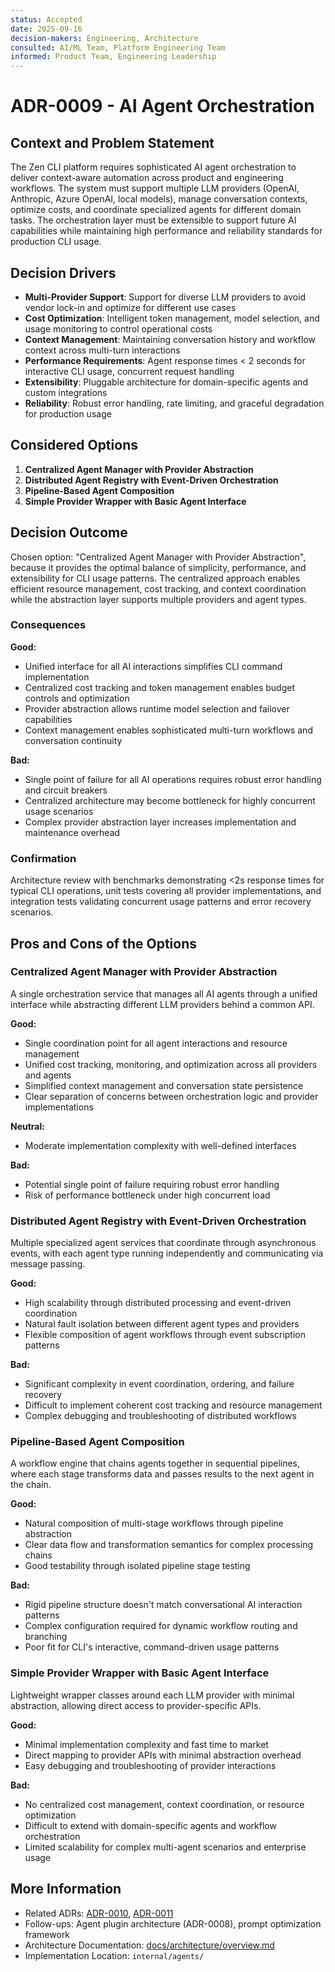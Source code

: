 ```yaml
---
status: Accepted
date: 2025-09-16
decision-makers: Engineering, Architecture 
consulted: AI/ML Team, Platform Engineering Team  
informed: Product Team, Engineering Leadership
---
```


# ADR-0009 - AI Agent Orchestration

## Context and Problem Statement

The Zen CLI platform requires sophisticated AI agent orchestration to deliver context-aware automation across product and engineering workflows. The system must support multiple LLM providers (OpenAI, Anthropic, Azure OpenAI, local models), manage conversation contexts, optimize costs, and coordinate specialized agents for different domain tasks. The orchestration layer must be extensible to support future AI capabilities while maintaining high performance and reliability standards for production CLI usage.

## Decision Drivers

* **Multi-Provider Support**: Support for diverse LLM providers to avoid vendor lock-in and optimize for different use cases
* **Cost Optimization**: Intelligent token management, model selection, and usage monitoring to control operational costs  
* **Context Management**: Maintaining conversation history and workflow context across multi-turn interactions
* **Performance Requirements**: Agent response times < 2 seconds for interactive CLI usage, concurrent request handling
* **Extensibility**: Pluggable architecture for domain-specific agents and custom integrations
* **Reliability**: Robust error handling, rate limiting, and graceful degradation for production usage

## Considered Options

1. **Centralized Agent Manager with Provider Abstraction**
2. **Distributed Agent Registry with Event-Driven Orchestration**  
3. **Pipeline-Based Agent Composition**
4. **Simple Provider Wrapper with Basic Agent Interface**

## Decision Outcome

Chosen option: "Centralized Agent Manager with Provider Abstraction", because it provides the optimal balance of simplicity, performance, and extensibility for CLI usage patterns. The centralized approach enables efficient resource management, cost tracking, and context coordination while the abstraction layer supports multiple providers and agent types.

### Consequences

**Good:**
- Unified interface for all AI interactions simplifies CLI command implementation
- Centralized cost tracking and token management enables budget controls and optimization
- Provider abstraction allows runtime model selection and failover capabilities
- Context management enables sophisticated multi-turn workflows and conversation continuity

**Bad:**
- Single point of failure for all AI operations requires robust error handling and circuit breakers
- Centralized architecture may become bottleneck for highly concurrent usage scenarios
- Complex provider abstraction layer increases implementation and maintenance overhead

### Confirmation

Architecture review with benchmarks demonstrating <2s response times for typical CLI operations, unit tests covering all provider implementations, and integration tests validating concurrent usage patterns and error recovery scenarios.

## Pros and Cons of the Options

### Centralized Agent Manager with Provider Abstraction

A single orchestration service that manages all AI agents through a unified interface while abstracting different LLM providers behind a common API.

**Good:**
- Single coordination point for all agent interactions and resource management
- Unified cost tracking, monitoring, and optimization across all providers and agents
- Simplified context management and conversation state persistence
- Clear separation of concerns between orchestration logic and provider implementations

**Neutral:**
- Moderate implementation complexity with well-defined interfaces

**Bad:**  
- Potential single point of failure requiring robust error handling
- Risk of performance bottleneck under high concurrent load

### Distributed Agent Registry with Event-Driven Orchestration

Multiple specialized agent services that coordinate through asynchronous events, with each agent type running independently and communicating via message passing.

**Good:**
- High scalability through distributed processing and event-driven coordination
- Natural fault isolation between different agent types and providers
- Flexible composition of agent workflows through event subscription patterns

**Bad:**
- Significant complexity in event coordination, ordering, and failure recovery
- Difficult to implement coherent cost tracking and resource management
- Complex debugging and troubleshooting of distributed workflows

### Pipeline-Based Agent Composition

A workflow engine that chains agents together in sequential pipelines, where each stage transforms data and passes results to the next agent in the chain.

**Good:**
- Natural composition of multi-stage workflows through pipeline abstraction
- Clear data flow and transformation semantics for complex processing chains
- Good testability through isolated pipeline stage testing

**Bad:**
- Rigid pipeline structure doesn't match conversational AI interaction patterns
- Complex configuration required for dynamic workflow routing and branching
- Poor fit for CLI's interactive, command-driven usage patterns

### Simple Provider Wrapper with Basic Agent Interface

Lightweight wrapper classes around each LLM provider with minimal abstraction, allowing direct access to provider-specific APIs.

**Good:**
- Minimal implementation complexity and fast time to market
- Direct mapping to provider APIs with minimal abstraction overhead
- Easy debugging and troubleshooting of provider interactions

**Bad:**
- No centralized cost management, context coordination, or resource optimization
- Difficult to extend with domain-specific agents and workflow orchestration
- Limited scalability for complex multi-agent scenarios and enterprise usage

## More Information

- Related ADRs: [ADR-0010](ADR-0010-llm-abstraction.md), [ADR-0011](ADR-0011-workflow-management.md)  
- Follow-ups: Agent plugin architecture (ADR-0008), prompt optimization framework
- Architecture Documentation: [docs/architecture/overview.md](../overview.md)
- Implementation Location: `internal/agents/`
